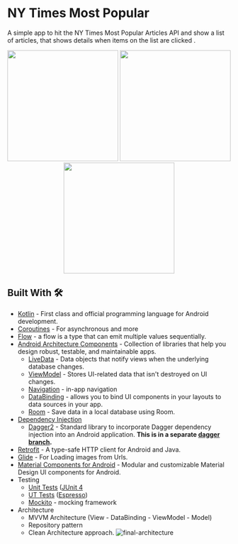 # NY Times Most Popular
A simple app to hit the NY Times Most Popular Articles API and show a list of articles, that shows details when items on the list are clicked . 

<div align="center">
  <img src="https://user-images.githubusercontent.com/7644709/110202442-52c55380-7e71-11eb-9257-b2c08ffbf9f0.gif" width="250px" /> 
  <img src="https://user-images.githubusercontent.com/7644709/110174708-2fff5480-7e09-11eb-9234-6904a6f180d4.jpg" width="250px" /> 
  <img src="https://user-images.githubusercontent.com/7644709/110174771-4a393280-7e09-11eb-8011-6ba2642819b1.jpg" width="250px" />  
</div>





## Built With 🛠
- [Kotlin](https://kotlinlang.org/) - First class and official programming language for Android development.
- [Coroutines](https://kotlinlang.org/docs/reference/coroutines-overview.html) - For asynchronous and more
- [Flow](https://kotlinlang.org/docs/flow.html) -  a flow is a type that can emit multiple values sequentially.
- [Android Architecture Components](https://developer.android.com/topic/libraries/architecture) - Collection of libraries that help you design robust, testable, and maintainable apps.
  - [LiveData](https://developer.android.com/topic/libraries/architecture/livedata) - Data objects that notify views when the underlying database changes.
  - [ViewModel](https://developer.android.com/topic/libraries/architecture/viewmodel) - Stores UI-related data that isn't destroyed on UI changes.
  - [Navigation](https://developer.android.com/topic/libraries/architecture/navigation/) - in-app navigation
  - [DataBinding](https://developer.android.com/topic/libraries/data-binding) - allows you to bind UI components in your layouts to data sources in your app.
  - [Room](https://developer.android.com/training/data-storage/room) - Save data in a local database using Room.
- [Dependency Injection](https://developer.android.com/training/dependency-injection)
  - [Dagger2](https://dagger.dev/) - Standard library to incorporate Dagger dependency injection into an Android application. **This is in a separate [dagger branch](https://github.com/wajahatkarim3/Imagine/tree/dagger-branch).**
- [Retrofit](https://square.github.io/retrofit/) - A type-safe HTTP client for Android and Java.
- [Glide](https://github.com/bumptech/glide) - For Loading images from Urls.
- [Material Components for Android](https://github.com/material-components/material-components-android) - Modular and customizable Material Design UI components for Android.
- Testing
  - [Unit Tests](https://en.wikipedia.org/wiki/Unit_testing) ([JUnit 4](https://junit.org/junit4/)
  - [UT Tests](https://en.wikipedia.org/wiki/Graphical_user_interface_testing) ([Espresso](https://developer.android.com/training/testing/espresso))
  - [Mockito](https://site.mockito.org/) - mocking framework
- Architecture
  - MVVM Architecture (View - DataBinding - ViewModel - Model)
  - Repository pattern
  - Clean Architecture approach.
![final-architecture](https://user-images.githubusercontent.com/7644709/94259993-b2691b80-ff2f-11ea-8bff-cc4ed3c8b6d9.png)

